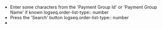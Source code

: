 - Enter some characters from the 'Payment Group Id' or 'Payment Group Name' if known
  logseq.order-list-type:: number
- Press the 'Search' button
  logseq.order-list-type:: number
-